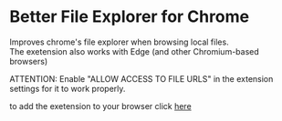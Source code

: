 # Better File Explorer for Chrome
Improves chrome's file explorer when browsing local files.  
The exetension also works with Edge (and other Chromium-based browsers)

ATTENTION: Enable "ALLOW ACCESS TO FILE URLS" in the extension settings for it to work properly.

to add the exetension to your browser click [here](https://chrome.google.com/webstore/detail/better-file-explorer-for/enoogpocakiocfjdghdahjnmpgejpghd/related)
